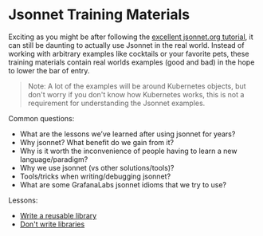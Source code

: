 # Jsonnet Training Materials

Exciting as you might be after following the [excellent jsonnet.org tutorial](https://jsonnet.org/learning/tutorial.html),
it can still be daunting to actually use Jsonnet in the real world. Instead of working
with arbitrary examples like cocktails or your favorite pets, these training materials
contain real worlds examples (good and bad) in the hope to lower the bar of entry.

> Note: A lot of the examples will be around Kubernetes objects, but don't worry if you
> don't know how Kubernetes works, this is not a requirement for understanding the Jsonnet
> examples.

Common questions:

- What are the lessons we’ve learned after using jsonnet for years?
- Why jsonnet? What benefit do we gain from it?
- Why is it worth the inconvenience of people having to learn a new language/paradigm?
- Why we use jsonnet (vs other solutions/tools)?
- Tools/tricks when writing/debugging jsonnet?
- What are some GrafanaLabs jsonnet idioms that we try to use?

Lessons:

- [Write a reusable library](lesson1.md)
- [Don't write libraries](lesson2.md)


